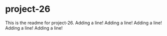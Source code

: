 # project-26

This is the readme for project-26.
Adding a line!
Adding a line!
Adding a line!
Adding a line!
Adding a line!
